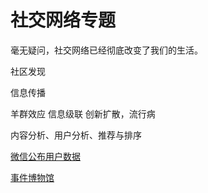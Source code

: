 # 社交网络专题

毫无疑问，社交网络已经彻底改变了我们的生活。


社区发现


信息传播

羊群效应
信息级联
创新扩散，流行病

内容分析、用户分析、推荐与排序

[微信公布用户数据](http://mp.weixin.qq.com/s?__biz=MzIwNDA2MjUxMA==&mid=412979232&idx=1&sn=19f479fa8cbcf9f379b6b5cb298c4e3c&scene=23&srcid=1224MTKqetsuZ7YB6gHnNrZO#rd&ADUIN=469060259&ADSESSION=1451007451&ADTAG=CLIENT.QQ.5443_.0&ADPUBNO=26536)

[事件博物馆](http://ef.zhiweidata.com/index.html)
